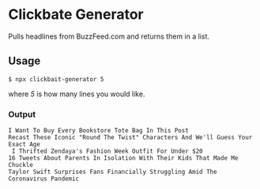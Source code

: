 # Clickbate Generator
Pulls headlines from BuzzFeed.com and returns them in a list.

## Usage
```
$ npx clickbait-generator 5
```
where _5_ is how many lines you would like.

### Output
```
I Want To Buy Every Bookstore Tote Bag In This Post
Recast These Iconic "Round The Twist" Characters And We'll Guess Your Exact Age
 I Thrifted Zendaya's Fashion Week Outfit For Under $20
16 Tweets About Parents In Isolation With Their Kids That Made Me Chuckle
Taylor Swift Surprises Fans Financially Struggling Amid The Coronavirus Pandemic
```
